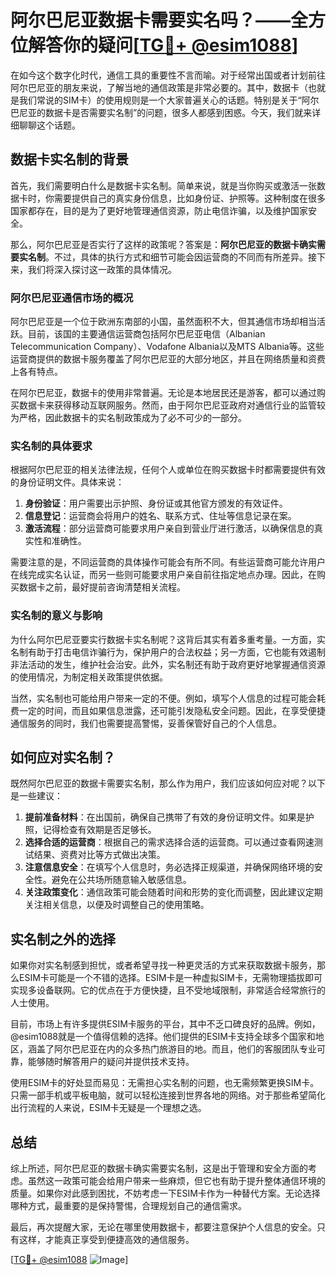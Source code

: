 # 阿尔巴尼亚数据卡需要实名吗？——全方位解答你的疑问[[TG💪+ @esim1088](https://t.me/s/esim1088)]

在如今这个数字化时代，通信工具的重要性不言而喻。对于经常出国或者计划前往阿尔巴尼亚的朋友来说，了解当地的通信政策是非常必要的。其中，数据卡（也就是我们常说的SIM卡）的使用规则是一个大家普遍关心的话题。特别是关于“阿尔巴尼亚的数据卡是否需要实名制”的问题，很多人都感到困惑。今天，我们就来详细聊聊这个话题。

## 数据卡实名制的背景

首先，我们需要明白什么是数据卡实名制。简单来说，就是当你购买或激活一张数据卡时，你需要提供自己的真实身份信息，比如身份证、护照等。这种制度在很多国家都存在，目的是为了更好地管理通信资源，防止电信诈骗，以及维护国家安全。

那么，阿尔巴尼亚是否实行了这样的政策呢？答案是：**阿尔巴尼亚的数据卡确实需要实名制**。不过，具体的执行方式和细节可能会因运营商的不同而有所差异。接下来，我们将深入探讨这一政策的具体情况。

### 阿尔巴尼亚通信市场的概况

阿尔巴尼亚是一个位于欧洲东南部的小国，虽然面积不大，但其通信市场却相当活跃。目前，该国的主要通信运营商包括阿尔巴尼亚电信（Albanian Telecommunication Company）、Vodafone Albania以及MTS Albania等。这些运营商提供的数据卡服务覆盖了阿尔巴尼亚的大部分地区，并且在网络质量和资费上各有特点。

在阿尔巴尼亚，数据卡的使用非常普遍。无论是本地居民还是游客，都可以通过购买数据卡来获得移动互联网服务。然而，由于阿尔巴尼亚政府对通信行业的监管较为严格，因此数据卡的实名制政策成为了必不可少的一部分。

### 实名制的具体要求

根据阿尔巴尼亚的相关法律法规，任何个人或单位在购买数据卡时都需要提供有效的身份证明文件。具体来说：

1. **身份验证**：用户需要出示护照、身份证或其他官方颁发的有效证件。
2. **信息登记**：运营商会将用户的姓名、联系方式、住址等信息记录在案。
3. **激活流程**：部分运营商可能要求用户亲自到营业厅进行激活，以确保信息的真实性和准确性。

需要注意的是，不同运营商的具体操作可能会有所不同。有些运营商可能允许用户在线完成实名认证，而另一些则可能要求用户亲自前往指定地点办理。因此，在购买数据卡之前，最好提前咨询清楚相关流程。

### 实名制的意义与影响

为什么阿尔巴尼亚要实行数据卡实名制呢？这背后其实有着多重考量。一方面，实名制有助于打击电信诈骗行为，保护用户的合法权益；另一方面，它也能有效遏制非法活动的发生，维护社会治安。此外，实名制还有助于政府更好地掌握通信资源的使用情况，为制定相关政策提供依据。

当然，实名制也可能给用户带来一定的不便。例如，填写个人信息的过程可能会耗费一定的时间，而且如果信息泄露，还可能引发隐私安全问题。因此，在享受便捷通信服务的同时，我们也需要提高警惕，妥善保管好自己的个人信息。

## 如何应对实名制？

既然阿尔巴尼亚的数据卡需要实名制，那么作为用户，我们应该如何应对呢？以下是一些建议：

1. **提前准备材料**：在出国前，确保自己携带了有效的身份证明文件。如果是护照，记得检查有效期是否足够长。
2. **选择合适的运营商**：根据自己的需求选择合适的运营商。可以通过查看网速测试结果、资费对比等方式做出决策。
3. **注意信息安全**：在填写个人信息时，务必选择正规渠道，并确保网络环境的安全性。避免在公共场所随意输入敏感信息。
4. **关注政策变化**：通信政策可能会随着时间和形势的变化而调整，因此建议定期关注相关信息，以便及时调整自己的使用策略。

## 实名制之外的选择

如果你对实名制感到担忧，或者希望寻找一种更灵活的方式来获取数据卡服务，那么ESIM卡可能是一个不错的选择。ESIM卡是一种虚拟SIM卡，无需物理插拔即可实现多设备联网。它的优点在于方便快捷，且不受地域限制，非常适合经常旅行的人士使用。

目前，市场上有许多提供ESIM卡服务的平台，其中不乏口碑良好的品牌。例如，@esim1088就是一个值得信赖的选择。他们提供的ESIM卡支持全球多个国家和地区，涵盖了阿尔巴尼亚在内的众多热门旅游目的地。而且，他们的客服团队专业可靠，能够随时解答用户的疑问并提供技术支持。

使用ESIM卡的好处显而易见：无需担心实名制的问题，也无需频繁更换SIM卡。只需一部手机或平板电脑，就可以轻松连接到世界各地的网络。对于那些希望简化出行流程的人来说，ESIM卡无疑是一个理想之选。

## 总结

综上所述，阿尔巴尼亚的数据卡确实需要实名制，这是出于管理和安全方面的考虑。虽然这一政策可能会给用户带来一些麻烦，但它也有助于提升整体通信环境的质量。如果你对此感到困扰，不妨考虑一下ESIM卡作为一种替代方案。无论选择哪种方式，最重要的是保持警惕，合理规划自己的通信需求。

最后，再次提醒大家，无论在哪里使用数据卡，都要注意保护个人信息的安全。只有这样，才能真正享受到便捷高效的通信服务。

[[TG💪+ @esim1088](https://t.me/s/esim1088) ![Image](https://i.postimg.cc/4NQfJmqS/Snipaste-2025-05-13-00-14-12.png)]